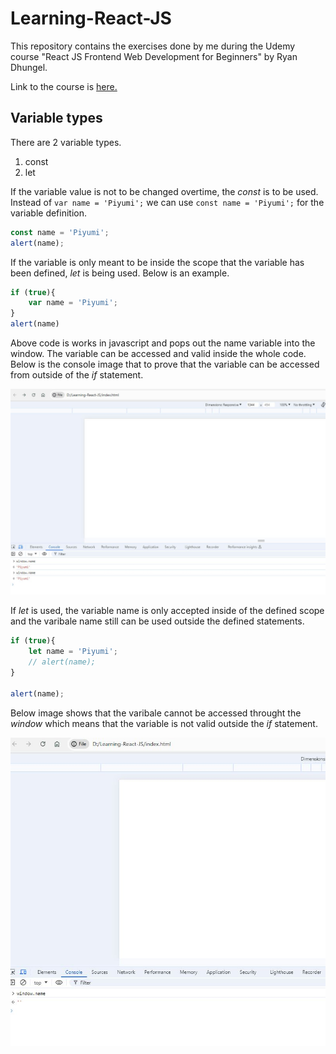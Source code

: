 # Learning-React-JS

This repository contains the exercises done by me during the Udemy course "React JS Frontend Web Development for Beginners" by Ryan Dhungel. 

Link to the course is [here.](https://www.udemy.com/share/101rkI3@zMJhoBQX62DEpDKqhDh4Nq8DCl1wR1sLTXoIBZfNaJEtlFf0DKuzaPrA6jxET6DPOA==/)

## Variable types

There are 2 variable types.
1. const
2. let

If the variable value is not to be changed overtime, the _const_ is to be used. Instead of `var name = 'Piyumi';` we can use `const name = 'Piyumi';` for the variable definition. 

```js
const name = 'Piyumi';
alert(name);
```

If the variable is only meant to be inside the scope that the variable has been defined, _let_ is being used. Below is an example. 

```js
if (true){
    var name = 'Piyumi';
}
alert(name)
```
Above code is works in javascript and pops out the name variable into the window. The variable can be accessed and valid inside the whole code. Below is the console image that to prove that the variable can be accessed from outside of the _if_ statement. 

![var variable inside 'if'](./images/1.JPG)

If _let_ is used, the variable name is only accepted inside of the defined scope and the varibale name still can be used outside the defined statements. 

```js
if (true){
    let name = 'Piyumi';
    // alert(name);
}

alert(name);
```

Below image shows that the varibale cannot be accessed throught the _window_ which means that the variable is not valid outside the _if_ statement. 

![let variable inside 'if'](./images/2.JPG)